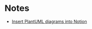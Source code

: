 # Notes

* [Insert PlantUML diagrams into Notion](https://www.notion.so/Notion-Diagrams-6d8bd0a3a0e442e2bd092fa77e8199aa)
